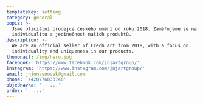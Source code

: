 ```yaml
---
templateKey: setting
category: general
popis: >-
  Jsme oficiální prodejce českého umění od roku 2018. Zaměřujeme se na
  individualitu a jedinečnost našich produktů.
description: >-
  We are an official seller of Czech art from 2018, with a focus on
  individuality and uniqueness in our products.
thumbnail: /img/hero.jpg
facebook: 'https://www.facebook.com/jnjartgroup/'
instagram: 'https://www.instagram.com/jnjartgroup/'
email: jnjonasnovak@gmail.com
phone: '+420776833746'
objednavka: '   ...'
order: '  ...'
---
```


